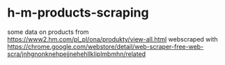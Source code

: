 # h-m-products-scraping

some data on products from https://www2.hm.com/pl_pl/ona/produkty/view-all.html webscraped with https://chrome.google.com/webstore/detail/web-scraper-free-web-scra/jnhgnonknehpejjnehehllkliplmbmhn/related 
